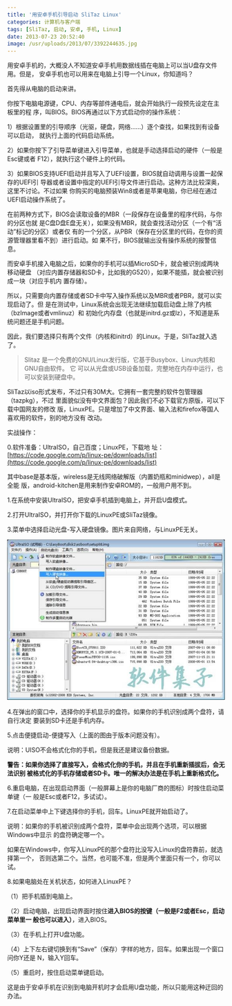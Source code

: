 ```yaml
---
title: '用安卓手机引导启动 SliTaz Linux'
categories: 计算机与客户端
tags: [SliTaz, 启动, 安卓, 手机, Linux]
date: 2013-07-23 20:52:40
image: /usr/uploads/2013/07/3392244635.jpg
---
```


用安卓手机的，大概没人不知道安卓手机用数据线插在电脑上可以当U盘存文件用。但是，
安卓手机也可以用来在电脑上引导一个Linux，你知道吗？

首先得从电脑的启动来讲。

你按下电脑电源键，CPU、内存等部件通电后，就会开始执行一段预先设定在主板里的程
序，叫BIOS。BIOS再通过以下方式启动你的操作系统：

1）根据设置里的引导顺序（光驱，硬盘，网络……）逐个查找，如果找到有设备可以启动，
就执行上面的代码启动系统。

2）如果你按下了引导菜单键进入引导菜单，也就是手动选择启动的硬件（一般是Esc键或者
F12），就执行这个硬件上的代码。

3）如果BIOS支持UEFI启动并且写入了UEFI设置，BIOS就自动调用与设置一起保存的UEFI引
导器或者设置中指定的UEFI引导文件进行启动。这种方法比较深奥，这里不讨论。不过如果
你购买的电脑预装Win8或者是苹果电脑，你已经在通过UEFI启动操作系统了。

在前两种方式下，BIOS会读取设备的MBR（一段保存在设备里的程序代码，与你的分区也就
是C盘D盘E盘无关），如果没有MBR，就会查找活动分区（一个有“活动”标记的分区）或者仅
有的一个分区，从PBR（保存在分区里的代码，在你的资源管理器里看不到）进行启动。如
果不行，BIOS就输出没有操作系统的报警信息。

而安卓手机接入电脑之后，如果你的手机可以插MicroSD卡，就会被识别成两块移动硬盘
（对应内置存储器和SD卡，比如我的G520），如果不能插，就会被识别成一块（对应手机内
置存储）。

所以，只需要向内置存储或者SD卡中写入操作系统以及MBR或者PBR，就可以实现启动了。但
是在测试中，Linux系统会出现无法继续加载启动盘上除了内核（bzImage或者vmlinuz）和
初始化内存盘（也就是initrd.gz或lz），不知道是系统问题还是手机问题。

因此，我们要选择只有两个文件（内核和initrd）的Linux。于是，SliTaz就入选了。

> Slitaz 是一个免费的GNU/Linux发行版，它基于Busybox、Linux内核和GNU自由软件。 它
> 可以从光盘或USB设备加载，完整地在内存中运行，也可以安装到硬盘中。

SliTaz以iso形式发布，不过只有30M大。它拥有一套完整的软件包管理器（tazpkg），不过
里面貌似没有中文界面包？因此我们不必下载官方原版，可以下载中国网友的修改
版，LinuxPE。只是增加了中文界面、输入法和firefox等国人喜欢用的软件，别的地方没有
改动。

实战操作：

0.软件准备：UltraISO，自己百度；LinuxPE，下载地
址：[https://code.google.com/p/linux-pe/downloads/list](https://code.google.com/p/linux-pe/downloads/list)

其中base是基本版，wireless是无线网络破解版（内置奶瓶和minidwep），all是全能
版，android-kitchen是用来制作安卓ROM的，一般用户用不到。

1.在系统中安装UltraISO，把安卓手机插到电脑上，并开启U盘模式。

2.打开UltraISO，并打开你下载的LinuxPE或SliTaz镜像。

3.菜单中选择启动光盘-写入硬盘镜像。图片来自网络，与LinuxPE无关。

![/usr/uploads/2013/07/3392244635.jpg](../../../../../../public/usr/uploads/2013/07/3392244635.jpg)

4.在弹出的窗口中，选择你的手机显示的盘符。如果你的手机识别成两个盘符，请自行决定
要装到SD卡还是手机内存。

5.点击便捷启动-便捷写入（上面的图由于版本问题没有）。

说明：UISO不会格式化你的手机，但是我还是建议备份数据。

**警告：如果你选择了直接写入，会格式化你的手机，并且在手机重新插拔后，会无法识别
被格式化的手机存储或者SD卡。唯一的解决办法是在手机上重新格式化。**

6.重启电脑，在出现启动界面（一般屏幕上是你的电脑厂商的图标）时按住启动菜单键（一
般是Esc或者F12，多试试）。

7.在启动菜单中上下键选择你的手机，回车。LinuxPE就开始启动了。

说明：如果你的手机被识别成两个盘符，菜单中会出现两个选项，可以根据Windows中显示
的盘符确定哪一个。

如果在Windows中，你写入LinuxPE的那个盘符比没写入Linux的盘符靠前，就选择第一个，
否则选第二个。当然，也可能不准，但是两个里面只有一个，你可以试。

8.如果电脑处在关机状态，如何进入LinuxPE？

（1）把手机插到电脑上。

（2）启动电脑，出现启动界面时按住**进入BIOS的按键（一般是F2或者Esc，启动菜单里一
般也可以进入）**，进入BIOS。

（3）在手机上打开U盘功能。

（4）上下左右键切换到有“Save”（保存）字样的地方，回车。如果出现一个窗口问你Y还是
N，输入Y回车。

（5）重启时，按住启动菜单键启动。

这是由于安卓手机在识别到电脑开机时才会启用U盘功能，所以只能用这种迂回的办法。
